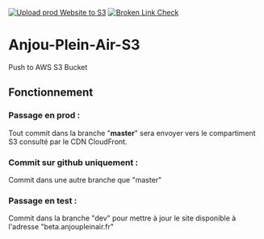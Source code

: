 [![Upload prod Website to S3](https://github.com/Eyquinox/Anjou-Plein-Air-S3/actions/workflows/main.yml/badge.svg)](https://github.com/Eyquinox/Anjou-Plein-Air-S3/actions/workflows/main.yml)
[![Broken Link Check](https://github.com/Eyquinox/Anjou-Plein-Air-S3/actions/workflows/broken-link-check.yml/badge.svg)](https://github.com/Eyquinox/Anjou-Plein-Air-S3/actions/workflows/broken-link-check.yml)
# Anjou-Plein-Air-S3
Push to AWS S3 Bucket

## Fonctionnement

### Passage en prod :
Tout commit dans la branche "**master**" sera envoyer vers le compartiment S3 consulté par le CDN CloudFront.

### Commit sur github uniquement :
Commit dans une autre branche que "master"

### Passage en test :
Commit dans la branche "dev" pour mettre à jour le site disponible à l'adresse "beta.anjoupleinair.fr"
